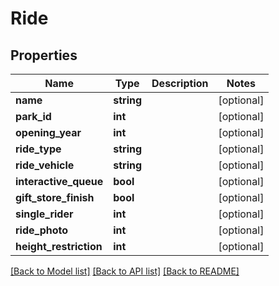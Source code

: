 # Ride

## Properties
Name | Type | Description | Notes
------------ | ------------- | ------------- | -------------
**name** | **string** |  | [optional] 
**park_id** | **int** |  | [optional] 
**opening_year** | **int** |  | [optional] 
**ride_type** | **string** |  | [optional] 
**ride_vehicle** | **string** |  | [optional] 
**interactive_queue** | **bool** |  | [optional] 
**gift_store_finish** | **bool** |  | [optional] 
**single_rider** | **int** |  | [optional] 
**ride_photo** | **int** |  | [optional] 
**height_restriction** | **int** |  | [optional] 

[[Back to Model list]](../README.md#documentation-for-models) [[Back to API list]](../README.md#documentation-for-api-endpoints) [[Back to README]](../README.md)


